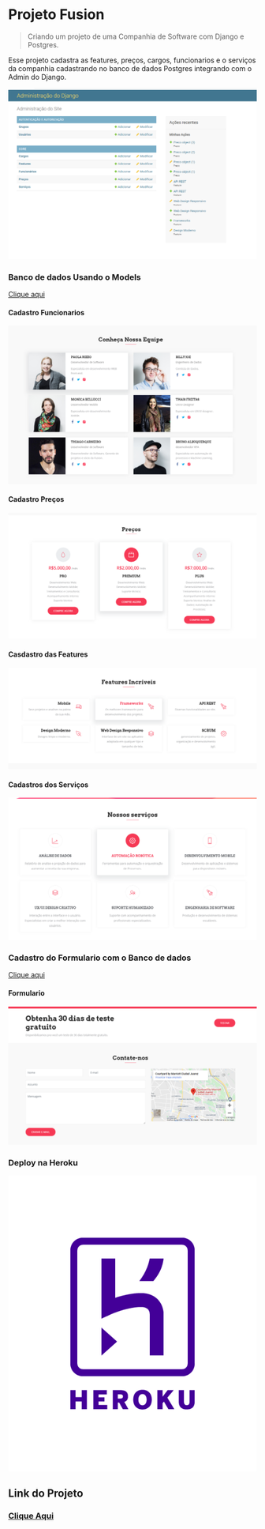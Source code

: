 # Projeto Fusion
> Criando um projeto de uma Companhia de Software com Django e Postgres.

Esse projeto cadastra as features, preços, cargos, funcionarios e o serviços da 
companhia cadastrando no banco de dados Postgres integrando com o Admin do Django.

![](admin.png)

### Banco de dados Usando o Models 
[Clique aqui](https://github.com/thiagofreitascarneiro/Projeto_Fusion/blob/main/core/models.py)

#### Cadastro Funcionarios

![](equipe.png)

#### Cadastro Preços
![](precos.png)


#### Casdastro das Features
![img.png](img.png)

#### Cadastros dos Serviços
![img_1.png](img_1.png)


### Cadastro do Formulario com o Banco de dados
[Clique aqui](https://github.com/thiagofreitascarneiro/Projeto_Fusion/blob/main/core/forms.py)

#### Formulario

![img_2.png](img_2.png)

### Deploy na Heroku
![img_3.png](heroku.png)

## Link do Projeto
### [Clique Aqui](https://fusion-thc.herokuapp.com/)